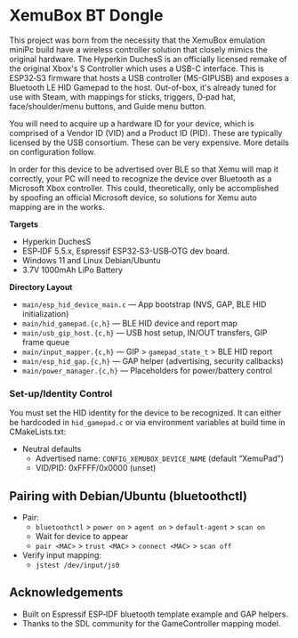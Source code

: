 # XemuBox BT Dongle

This project was born from the necessity that the XemuBox emulation miniPc build have a wireless controller solution that closely mimics the original hardware. The Hyperkin DuchesS is an officially licensed remake of the original Xbox's S Controller which uses a USB-C interface. This is ESP32‑S3 firmware that hosts a USB controller (MS-GIPUSB) and exposes a Bluetooth LE HID Gamepad to the host. Out-of-box, it's already tuned for use with Steam, with mappings for sticks, triggers, D‑pad hat, face/shoulder/menu buttons, and Guide menu button.

You will need to acquire up a hardware ID for your device, which is comprised of a Vendor ID (VID) and a Product ID (PID). These are typically licensed by the USB consortium. These can be very expensive. More details on configuration follow.

In order for this device to be advertised over BLE so that Xemu will map it correctly, your PC will need to recognize the device over Bluetooth as a Microsoft Xbox controller. This could, theoretically, only be accomplished by spoofing an official Microsoft device, so solutions for Xemu auto mapping are in the works. 

**Targets**

- Hyperkin DuchesS
- ESP‑IDF 5.5.x, Espressif ESP32‑S3-USB‑OTG dev board.
- Windows 11 and Linux Debian/Ubuntu
- 3.7V 1000mAh LiPo Battery

**Directory Layout**
- `main/esp_hid_device_main.c` — App bootstrap (NVS, GAP, BLE HID initialization)
- `main/hid_gamepad.{c,h}` — BLE HID device and report map
- `main/usb_gip_host.{c,h}` — USB host setup, IN/OUT transfers, GIP frame queue
- `main/input_mapper.{c,h}` — GIP > `gamepad_state_t` > BLE HID report
- `main/esp_hid_gap.{c,h}` — GAP helper (advertising, security callbacks)
- `main/power_manager.{c,h}` — Placeholders for power/battery control

### Set-up/Identity Control

You must set the HID identity for the device to be recognized. It can either be hardcoded in `hid_gamepad.c` or via environment variables at build time in CMakeLists.txt:

- Neutral defaults
  - Advertised name: `CONFIG_XEMUBOX_DEVICE_NAME` (default “XemuPad”)
  - VID/PID: 0xFFFF/0x0000 (unset)


## Pairing with Debian/Ubuntu (bluetoothctl)

- Pair:
  - `bluetoothctl` > `power on` > `agent on` > `default-agent` > `scan on`
  - Wait for device to appear
  - `pair <MAC>` > `trust <MAC>` > `connect <MAC>` > `scan off`
- Verify input mapping:
  - `jstest /dev/input/js0`

## Acknowledgements

- Built on Espressif ESP‑IDF bluetooth template example and GAP helpers.
- Thanks to the SDL community for the GameController mapping model.
